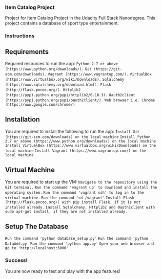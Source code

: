 ### Item Catalog Project
Project for Item Catalog Project in the Udacity Full Stack Nanodegree.
This project contains a database of sport type entertainment.

### Instructions
## Requirements
Required resources to run the app:
```Python 2.7 or above (https://www.python.org/downloads/).```
```Git (https://git-scm.com/downloads).```
```Vagrant (https://www.vagrantup.com/).```
```VirtualBox (https://www.virtualbox.org/wiki/Downloads).```
```Sqlalchemy (https://www.sqlalchemy.org/download.html).```
```Flask (http://flask.pocoo.org/).```
```Httplib2 (https://pypi.python.org/pypi/httplib2/0.10.3).```
```Oauth2client (https://pypi.python.org/pypi/oauth2client/).```
```Web browser i.e. Chrome (https://www.google.com/chrome/)```
## Installation
You are required to install the following to run the app:
```Install Git (https://git-scm.com/downloads) on the local machine```
```Install Python 2.7 or above (https://www.python.org/downloads/) on the local machine```
```Install VirtualBox (https://www.virtualbox.org/wiki/Downloads) on the local machine```
```Install Vagrant (https://www.vagrantup.com/) on the local machine```
## Virtual Machine
You are required to start up the VM:
```Navigate to the repository using the Git terminal.```
```Run the command 'vagrant up' to download and install the operating system.```
```Run the command 'vagrant ssh' to log in to the virtual machine.```
```Run the command 'cd /vagrant'```
```Install Flask (http://flask.pocoo.org/) with pip install Flask, if it is not installed already.```
```Install Sqlalchemy, Httplib2 and Oauth2client with sudo apt-get install, if they are not installed already.```
## Setup The Database
```Run the command 'python database_setup.py'```
```Run the command 'python DataAdd.py'```
```Run the command 'python app.py'```
```Open your web browser and go to 'http://localhost:5000'```

### Success!
You are now ready to test and play with the app features!